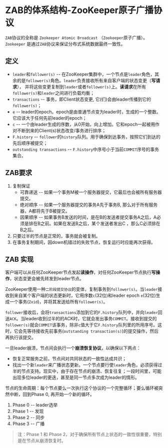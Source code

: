 # ZAB的体系结构-ZooKeeper原子广播协议

`ZAB`协议的全称是 `Zookeeper Atomic Broadcast` （`Zookeeper`原子广播）。`Zookeeper` 是通过`ZAB`协议来保证分布式系统数据最终一致性。

## 定义

- `leader`和`follower(s)` -- 在ZooKeeper集群中，一个节点是`leader`角色，其余的是`follower(s)`角色。`leader`负责接收所有来自客户端的状态变更（**写请求**），
并将这些变更复制到`leader`或者`follower(s)`上。**读请求**在所有`follower(s)`和`leader`之间进行负载均衡；
- `transactions` -- 事务，即Client状态变更, 它(们)会由leader传播到它的`follower(s)`；
- `e` -- leader的epoch。epoch是由普通节点变为leader时，生成的一个整数。它应该大于任何先前leader的epoch；
- `c` -- 一个由leader生成的序数，从0开始，向上增加。它和epoch一起被用作对不断到来的Client(s)状态改变/事务进行排序；
- `F.history` -- `follower`的`history`队列。用于确保到达事务，按照它们到达的先后顺序被提交；
- `outstanding transactions` -- `F.history`中序号小于当前`COMMIT`序号的事务集合。

## ZAB要求
1. 复制保证
    - 可靠递送 -- 如果一个事务M被一个服务器提交，它最后也会被所有服务器提交。
    - 绝对顺序 -- 如果一个服务器提交的事务A先于事务B, 那么对于所有服务器，A都将先于B被提交。
    - 因果顺序 -- 如果事务B发送的时间，是在B的发送者提交事务A之后，A必须是排在B之前。如果在发送B之后，某个发送者发出C ，那么C必须排在B之后。
2. 只要过半的节点是正常的，事务就会被复制。
3. 在事务复制期间，因down机错过的失败节点，恢复运行时应能再次获得。

## ZAB 实现

客户端可以从任何ZooKeeper节点发起**读操作**，对任何ZooKeeper节点执行**写操作**，状态变更会被先转发到leader节点。

ZooKeeper使用一种`二阶段提交协议`的变体，复制事务到`follower(s)`。当`leader`接收到来自某个客户端的状态更新时，它用序数`c`(32位)和leader epoch `e`(32位)生成一个事务(`Zxid`)，并将其发送给所有`follower(s)`。

`follower`接收后，会将`transactions`添加到它的`F.history`队列中，并向`leader`回送`ACK`。当leader收到过半的的ACK时，它就会发出事务`COMMIT`。接收到提交的`follower(s)`就会`COMMIT`该事务，除非`c`值大于它`F.history`队列里的所用序号。这时，它会先等待接收先前事务(`outstanding transaction(s)`)的提交操作，然后再执行该提交。

一旦leader崩溃，节点间会执行一个**崩溃恢复协议**，以确保以下两点：
- 恢复正常服务之前，节点间对共同状态的一致性达成共识；
- 找出一个新`leader`来广播状态更新。一个节点要行使`leader`角色，必须获得过半的节点支持。现实中，由于存在节点的崩溃、恢复往复；一段时间里，可能出现多位leader的更迭，甚至是同一节点多次成为leader的情形。

节点的生命周期：每个节点要么一次执行这个协议的一个完整循环；要么循环被突然中断，回到Phase 0, 再开始一个新的循环。

1. Phase 0 -- leader选举
2. Phase 1 -- 发现
3. Phase 2 -- 同步
4. Phase 3 -- 广播

> 注：Phase 1 和 Phase 2，对于确保所有节点上状态的一致性很重要，特别是在节点从崩溃恢复时。

